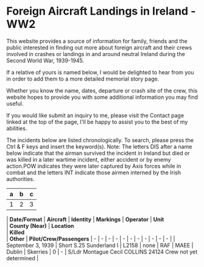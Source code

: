 # Foreign Aircraft Landings in Ireland - WW2


This website provides a source of information for family, friends and the public interested in finding out more about foreign aircraft and their crews involved in crashes or landings in and around neutral Ireland during the Second World War, 1939-1945. 

If a relative of yours is named below, I would be delighted to hear from you in order to add them to a more detailed memorial story page.

Whether you know the name, dates, departure or crash site of the crew, this website hopes to provide you with some additional information you may find useful.

If you would like submit an inquiry to me, please visit the Contact page linked at the top of the page, I'll be happy to assist you to the best of my abilities.

The incidents below are listed chronologically. To search, please press the Ctrl & F keys and insert the keyword(s). 
Note: The letters DIS after a name below indicate that the airman survived the incident in Ireland but died or was killed in a later wartime incident, either accident or by enemy action.POW indicates they were later captured by Axis forces while in combat and the letters INT indicate those airmen interned by the Irish authorities.


| a | b | c |
| - | - | - |
| 1 | 2 | 3 |






| **Date/Format**
| **Aircraft**
| **Identity**
| **Markings** 
| **Operator** 
| **Unit**                                      
| **County (Near)** 
| **Location**                     
| **Killed**       
| **Other** 
| **Pilot/Crew/Passengers**
| - | - | - | - | - | - | - | - | - | - | - |
| September 3, 1939
| Short S.25 Sunderland I
| L2158 
| none
| RAF 
| MAEE 
| Dublin 
| Skerries 
| 0 
| -
| S/Ldr Montague Cecil COLLINS 24124 Crew not yet determined 
|



